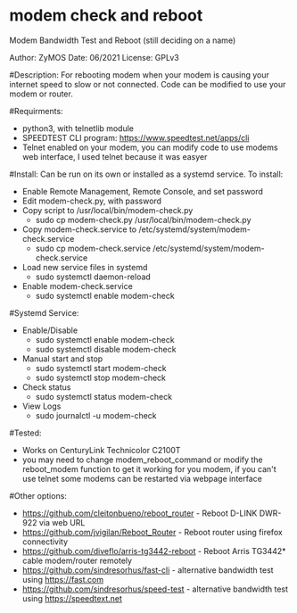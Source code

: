 # modem check and reboot

Modem Bandwidth Test and Reboot (still deciding on a name)

Author: ZyMOS
Date: 06/2021
License: GPLv3

#Description:
For rebooting modem when your modem is causing your internet speed to slow or not connected.  Code can be modified to use your modem or router.

#Requirments:
* python3, with telnetlib module
* SPEEDTEST CLI program: https://www.speedtest.net/apps/cli
* Telnet enabled on your modem, you can modify code to use modems web interface, I used telnet because it was easyer 

#Install:
Can be run on its own or installed as a systemd service.
To install:
* Enable Remote Management, Remote Console, and set password
* Edit modem-check.py, with password
* Copy script to /usr/local/bin/modem-check.py
    *   sudo cp modem-check.py /usr/local/bin/modem-check.py
* Copy modem-check.service to /etc/systemd/system/modem-check.service
    *   sudo cp modem-check.service /etc/systemd/system/modem-check.service
* Load new service files in systemd
    *   sudo systemctl daemon-reload
* Enable modem-check.service
    *   sudo systemctl enable modem-check


#Systemd Service:
* Enable/Disable
    *   sudo systemctl enable modem-check
    *   sudo systemctl disable modem-check
* Manual start and stop
    * sudo systemctl start modem-check
    * sudo systemctl stop modem-check
* Check status
    *   sudo systemctl status modem-check
* View Logs
    *   sudo journalctl -u modem-check


#Tested:
* Works on CenturyLink Technicolor C2100T
* you may need to change modem_reboot_command or modify the reboot_modem function to get it working for you modem, if you can't use telnet some modems can be restarted via webpage interface 

#Other options:
* https://github.com/cleitonbueno/reboot_router - Reboot D-LINK DWR-922 via web URL
* https://github.com/jvigilan/Reboot_Router -  Reboot router using firefox connectivity
* https://github.com/diveflo/arris-tg3442-reboot - Reboot Arris TG3442* cable modem/router remotely
* https://github.com/sindresorhus/fast-cli - alternative bandwidth test using https://fast.com
* https://github.com/sindresorhus/speed-test - alternative bandwidth test using https://speedtext.net
